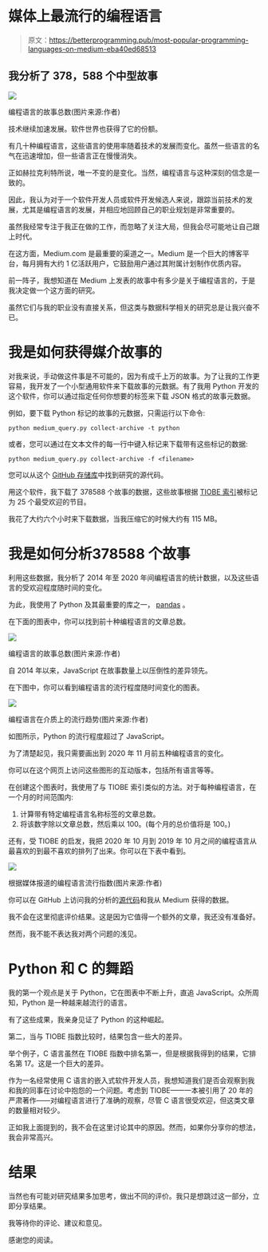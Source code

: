 # 媒体上最流行的编程语言

> 原文：<https://betterprogramming.pub/most-popular-programming-languages-on-medium-eba40ed68513>

## 我分析了 378，588 个中型故事

![](img/cc94ec114fdcef915551749d42518e6f.png)

编程语言的故事总数(图片来源:作者)

技术继续加速发展。软件世界也获得了它的份额。

有几十种编程语言，这些语言的使用率随着技术的发展而变化。虽然一些语言的名气在迅速增加，但一些语言正在慢慢消失。

正如赫拉克利特所说，唯一不变的是变化。当然，编程语言与这种深刻的信念是一致的。

因此，我认为对于一个软件开发人员或软件开发候选人来说，跟踪当前技术的发展，尤其是编程语言的发展，并相应地回顾自己的职业规划是非常重要的。

虽然我经常专注于我正在做的工作，而忽略了关注大局，但我会尽可能地让自己跟上时代。

在这方面，Medium.com 是最重要的渠道之一。Medium 是一个巨大的博客平台，每月拥有大约 1 亿活跃用户，它鼓励用户通过其附属计划制作优质内容。

前一阵子，我想知道在 Medium 上发表的故事中有多少是关于编程语言的，于是我决定做一个这方面的研究。

虽然它们与我的职业没有直接关系，但这类与数据科学相关的研究总是让我兴奋不已。

# 我是如何获得媒介故事的

对我来说，手动做这件事是不可能的，因为有成千上万的故事。为了让我的工作更容易，我开发了一个小型通用软件来下载故事的元数据。有了我用 Python 开发的这个软件，你可以通过指定任何你想要的标签来下载 JSON 格式的故事元数据。

例如，要下载 Python 标记的故事的元数据，只需运行以下命令:

```
python medium_query.py collect-archive -t python
```

或者，您可以通过在文本文件的每一行中键入标记来下载带有这些标记的数据:

```
python medium_query.py collect-archive -f <filename>
```

您可以从这个 [GitHub 存储库](https://github.com/yahyacivelek/medium-query)中找到研究的源代码。

用这个软件，我下载了 378588 个故事的数据，这些故事根据 [TIOBE 索引](https://www.tiobe.com/tiobe-index/)被标记为 25 个最受欢迎的节目。

我花了大约六个小时来下载数据，当我压缩它的时候大约有 115 MB。

# 我是如何分析**378588 个故事**

利用这些数据，我分析了 2014 年至 2020 年间编程语言的统计数据，以及这些语言的受欢迎程度随时间的变化。

为此，我使用了 Python 及其最重要的库之一， [pandas](https://pandas.pydata.org/) 。

在下面的图表中，你可以找到前十种编程语言的文章总数。

![](img/cc94ec114fdcef915551749d42518e6f.png)

编程语言的故事总数(图片来源:作者)

自 2014 年以来，JavaScript 在故事数量上以压倒性的差异领先。

在下图中，你可以看到编程语言的流行程度随时间变化的图表。

![](img/ac173b22110e2dd6a43b987725a752ac.png)

编程语言在介质上的流行趋势(图片来源:作者)

如图所示，Python 的流行程度超过了 JavaScript。

为了清楚起见，我只需要画出到 2020 年 11 月前五种编程语言的变化。

你可以在这个网页上访问这些图形的互动版本，包括所有语言等等。

在创建这个图表时，我使用了与 TIOBE 索引类似的方法。对于每种编程语言，在一个月的时间范围内:

1.  计算带有特定编程语言名称标签的文章总数。
2.  将该数字除以文章总数，然后乘以 100。(每个月的总价值将是 100。)

还有，受 TIOBE 的启发，我把 2020 年 10 月到 2019 年 10 月之间的编程语言从最喜欢的到最不喜欢的排列了出来。你可以在下表中看到。

![](img/afcba8058b52342717d2ba9c3c3c38ad.png)

根据媒体报道的编程语言流行指数(图片来源:作者)

你可以在 GitHub 上访问我的分析的[源代码](https://github.com/yahyacivelek/medium-data-analysis)和我从 Medium 获得的数据。

我不会在这里彻底评价结果。这是因为它值得一个额外的文章，我还没有准备好。

然而，我不能不表达我对两个问题的浅见。

# Python 和 C 的舞蹈

我的第一个观点是关于 Python，它在图表中不断上升，直追 JavaScript。众所周知，Python 是一种越来越流行的语言。

有了这些成果，我亲身见证了 Python 的这种崛起。

第二，当与 TIOBE 指数比较时，结果包含一些大的差异。

举个例子，C 语言虽然在 TIOBE 指数中排名第一，但是根据我得到的结果，它排名第 17。这是一个巨大的差异。

作为一名经常使用 C 语言的嵌入式软件开发人员，我想知道我们是否会观察到我和我的同事在讨论中抱怨的一个问题。考虑到 TIOBE——一本被引用了 20 年的严肃著作——对编程语言进行了准确的观察，尽管 C 语言很受欢迎，但这类文章的数量相对较少。

正如我上面提到的，我不会在这里讨论其中的原因。然而，如果你分享你的想法，我会非常高兴。

# 结果

当然也有可能对研究结果多加思考，做出不同的评价。我只是想跳过这一部分，立即分享结果。

我等待你的评论、建议和意见。

感谢您的阅读。